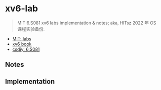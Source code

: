 # xv6-lab

> MIT 6.S081 xv6 labs implementation & notes; aka, HITsz 2022 年 OS 课程实验备份.

* [MIT: labs](https://pdos.csail.mit.edu/6.S081/2021/labs/)
* [xv6 book](./xv6-book.pdf)
* [csdiy: 6.S081](https://csdiy.wiki/%E6%93%8D%E4%BD%9C%E7%B3%BB%E7%BB%9F/MIT6.S081/)

## Notes

## Implementation

